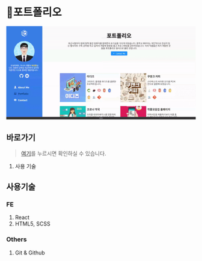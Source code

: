 # 🎨포트폴리오

<div align="center">
  <img src="./docs/assets/intro_gif.gif" width="600px" />
</div>

## 바로가기

> [여기](https://sannimdev.github.io/portfolio)를 누르시면 확인하실 수 있습니다.

1. 사용 기술

## 사용기술

### FE

1. React
2. HTML5, SCSS

### Others

1. Git & Github
